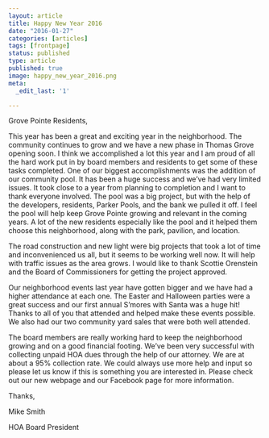 ```yaml
---
layout: article
title: Happy New Year 2016
date: "2016-01-27"
categories: [articles]
tags: [frontpage]
status: published
type: article
published: true
image: happy_new_year_2016.png
meta:
  _edit_last: '1'

---
```


Grove Pointe Residents,

This year has been a great and exciting year in the neighborhood. The community continues to grow and we 
have a new phase in Thomas Grove opening soon. I think we accomplished a lot this year and I am proud of all 
the hard work put in by board members and residents to get some of these tasks completed. 
One of our biggest accomplishments was the addition of our community pool. It has been a huge success and 
we’ve had very limited issues. It took close to a year from planning to completion and I want to thank 
everyone involved. The pool was a big project, but with the help of the developers, residents, Parker Pools,
and the bank we pulled it off. I feel the pool will help keep Grove Pointe growing and relevant in the coming 
years. A lot of the new residents especially like the pool and it helped them choose this neighborhood, along 
with the park, pavilion, and location. 

<!--more-->

The road construction and new light were big projects that took a lot of time and inconvenienced us all, but it 
seems to be working well now. It will help with traffic issues as the area grows. I would like to thank Scottie 
Orenstein and the Board of Commissioners for getting the project approved.

Our neighborhood events last year have gotten bigger and we have had a higher attendance at each one. The 
Easter and Halloween parties were a great success and our first annual S’mores with Santa was a huge hit!
Thanks to all of you that attended and helped make these events possible. We also had our two community
yard sales that were both well attended.

The board members are really working hard to keep the neighborhood growing and on a good financial 
footing. We’ve been very successful with collecting unpaid HOA dues through the help of our attorney. We are 
at about a 95% collection rate. We could always use more help and input so please let us know if this is 
something you are interested in. Please check out our new webpage and our Facebook page for more 
information. 

Thanks,

Mike Smith

HOA Board President
